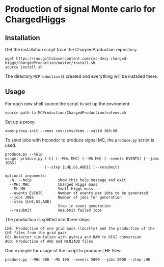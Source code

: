 # Production of signal Monte carlo for ChargedHiggs

## Installation
Get the installation script from the CharpedProduction repository:

```
wget https://raw.githubusercontent.com/cms-desy-charged-higgs/ChargedProduction/master/install.sh
source install.sh
```

The directory `MCProduction` is created and everything will be installed there.

## Usage

For each new shell source the script to set up the enviroment:

```
source path-to-MCProduction/ChargedProduction/setenv.sh
```

Set up a proxy:
```
voms-proxy-init --voms cms:/cms/dcms --valid 168:00
```

To send jobs with htcondor to produce signal MC, the `produce.py`  script is used. 
```
produce.py --help
usage: produce.py [-h] [--MHc MHC] [--Mh MH] [--events EVENTS] [--jobs JOBS]
                  [--step {LHE,GS,AOD}] [--resubmit]

optional arguments:
  -h, --help            show this help message and exit
  --MHc MHC             Charged Higgs mass
  --Mh MH               Small Higgs mass
  --events EVENTS       Number of events per jobs to be generated
  --jobs JOBS           Number of jobs for generation
  --step {LHE,GS,AOD}
                        Step in event generation
  --resubmit            Resubmit failed jobs
```

The production is splitted into three steps:

```
LHE: Production of one grid pack (locally) and the production of the LHE files from the grid pack
GS: Detector simulation with pythia and RAW to DIGI conversion
AOD: Production of AOD and MINIAOD files
```

One example for usage of the script to produce LHE files:

```
produce.py --MHc 400 --Mh 100 --events 5000 --jobs 2000 --step LHE
```

